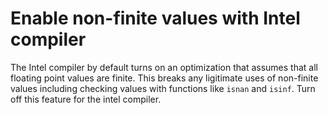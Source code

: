 # Enable non-finite values with Intel compiler

The Intel compiler by default turns on an optimization that assumes that
all floating point values are finite. This breaks any ligitimate uses of
non-finite values including checking values with functions like `isnan`
and `isinf`. Turn off this feature for the intel compiler.
